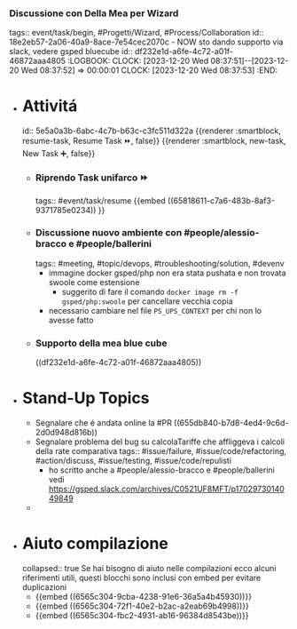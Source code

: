 ### Discussione con Della Mea per Wizard
tags:: event/task/begin, #Progetti/Wizard, #Process/Collaboration
id:: 18e2eb57-2a06-40a9-8ace-7e54cec2070c
	- NOW sto dando supporto via slack, vedere gsped bluecube
	  id:: df232e1d-a6fe-4c72-a01f-46872aaa4805
	  :LOGBOOK:
	  CLOCK: [2023-12-20 Wed 08:37:51]--[2023-12-20 Wed 08:37:52] =>  00:00:01
	  CLOCK: [2023-12-20 Wed 08:37:53]
	  :END:
- # Attivitá
  id:: 5e5a0a3b-6abc-4c7b-b63c-c3fc511d322a
  {{renderer :smartblock, resume-task, Resume Task ⏩️, false}} {{renderer :smartblock, new-task, New Task ➕, false}}
	- ### Riprendo Task unifarco ⏩️
	  tags:: #event/task/resume 
	  {{embed ((65818611-c7a6-483b-8af3-9371785e0234)) }}
	- ### Discussione nuovo ambiente con #people/alessio-bracco e #people/ballerini 
	  tags:: #meeting, #topic/devops, #troubleshooting/solution, #devenv
		- immagine docker gsped/php non era stata pushata e non trovata swoole come estensione
			- suggerito di fare il comando `docker image rm -f gsped/php:swoole` per cancellare vecchia copia
		- necessario cambiare nel file `PS_UPS_CONTEXT` per chi non lo avesse fatto
	- ### Supporto della mea blue cube
	  ((df232e1d-a6fe-4c72-a01f-46872aaa4805))
- # Stand-Up Topics
	- Segnalare che é andata online la #PR ((655db840-b7d8-4ed4-9c6d-2d0d948d816b))
	- Segnalare problema del bug su calcolaTariffe che affliggeva i calcoli della rate comparativa
	  tags:: #issue/failure, #issue/code/refactoring, #action/discuss, #issue/testing, #issue/code/repulisti
		- ho scritto anche a #people/alessio-bracco e #people/ballerini vedi https://gsped.slack.com/archives/C0521UF8MFT/p1702973014049849
	-
- # Aiuto compilazione
  collapsed:: true
  Se hai bisogno di aiuto nelle compilazioni ecco alcuni riferimenti utili, questi blocchi sono inclusi con embed per evitare duplicazioni
	- {{embed ((6565c304-9cba-4238-91e6-36a5a4b45930))}}
	- {{embed ((6565c304-72f1-40e2-b2ac-a2eab69b4998))}}
	- {{embed ((6565c304-fbc2-4931-ab16-96384d8543be))}}